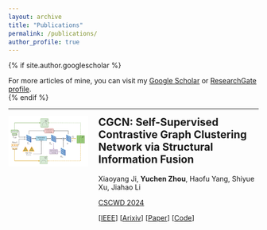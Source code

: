 ```yaml
---
layout: archive
title: "Publications"
permalink: /publications/
author_profile: true
---
```


{% if site.author.googlescholar %}
  <div class="wordwrap">For more articles of mine, you can visit my <a href="{https://scholar.google.co.uk/citations?hl=en&user=5CjPPhYAAAAJ}">Google Scholar</a> or <a href="{https://www.researchgate.net/profile/Yuchen-Zhou-28}"> ResearchGate profile</a>.</div>
{% endif %}

---

<!-- ## Publications -->


<div style="display: flex; align-items: flex-start; margin-bottom: 20px;">
  <div style="flex: 1; max-width: 300px; margin-right: 20px;">
    <img src="https://raw.githubusercontent.com/ErwinZhou/pics_home/main/works/publications/CGCN_framework.png" alt="CGCN" style="width: 100%;">
  </div>
  <div style="flex: 2;">
    <h2 style="margin-top: 0;">CGCN: Self-Supervised Contrastive Graph Clustering
Network via Structural Information Fusion</h2>
    <p>Xiaoyang Ji, <strong>Yuchen Zhou</strong>, Haofu Yang, Shiyue Xu, Jiahao Li</p>
    <p><a href="http://2024.cscwd.org/">CSCWD 2024</a></p>
    <p>[<a href="https://ieeexplore.ieee.org/abstract/document/10580852">IEEE</a>] [<a href="https://arxiv.org/abs/2408.04339">Arixiv</a>] [<a href="../files/pubs/Self-Supervised Contrastive Graph Clustering.pdf">Paper</a>] [<a href="https://raw.githubusercontent.com/ErwinZhou/pics_home/main/others/issues/not_available.jpg">Code</a>]</p>
  </div>
</div>



<!-- {% include base_path %} -->

<!-- {% for post in site.publications reversed %}
  {% include archive-single.html %}
{% endfor %} -->
